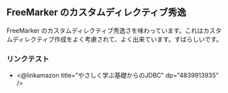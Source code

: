 ## FreeMarker のカスタムディレクティブ秀逸

FreeMarker のカスタムディレクティブ秀逸さを味わっています。これはカスタムディレクティブ作成をよく考慮されて、よく出来ています。すばらしいです。

### リンクテスト

* <@linkamazon title="やさしく学ぶ基礎からのJDBC" dp="4839913935" />
